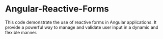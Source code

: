 # Angular-Reactive-Forms
This code demonstrate the use of reactive forms in Angular applications. It provide a powerful way to manage and validate user input in a dynamic and flexible manner.
